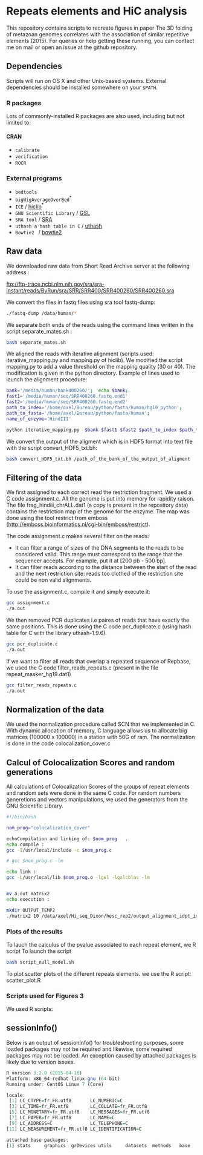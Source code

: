 # Repeats elements and HiC analysis
This repository contains scripts to recreate figures in paper The 3D folding of metazoan genomes correlates with the association of similar repetitive elements (2015). For queries or help getting these running, you can contact me on mail or open an issue at the github repository.


## Dependencies

Scripts will run on OS X and other Unix-based systems. External dependencies should be installed somewhere on your `$PATH`.

### R packages

Lots of commonly-installed R packages are also used, including but not limited to: 

#### CRAN

* `calibrate`
* `verification`
* `ROCR`

### External programs

* `bedtools`
* `bigWigAverageOverBed`<sup>*</sup>
* `ICE` / [hiclib](http://mirnylab.bitbucket.org/hiclib)<sup>*</sup>
* `GNU Scientific Library` / [GSL](http://www.gnu.org/software/gsl/) 
* `SRA tool` / [SRA](http://trace.ncbi.nlm.nih.gov/Traces/sra/sra.cgi?cmd=show&f=software&m=software&s=software)
* `uthash a hash table in C` / [uthash](https://troydhanson.github.io/uthash/userguide.html)
* `Bowtie2 ` / [bowtie2](http://bowtie-bio.sourceforge.net/bowtie2/index.shtml)


## Raw data
We downloaded raw data from Short Read Archive server at the following address :

ftp://ftp-trace.ncbi.nlm.nih.gov/sra/sra-instant/reads/ByRun/sra/SRR/SRR400/SRR400260/SRR400260.sra

We convert the files in fastq files using sra tool fastq-dump:   

```bash
./fastq-dump /data/human/*
```
We separate both ends of the reads using the command lines written in the script separate_mates.sh :
```bash
bash separate_mates.sh
```
We aligned the reads with iterative alignment (scripts used: iterative_mapping.py and mapping.py of hiclib). 
We modified the script mapping.py to add a value threshold on the mapping quality (30 or 40). The modification is given in the python directory. 
Example of lines used to launch the alignment procedure:
```bash
bank='/media/human/bank400260/';  echo $bank; 
fast1='/media/human/seq/SRR400260.fastq.end1'
fast2='/media/human/seq/SRR400260.fastq.end2' 
path_to_index='/home/axel/Bureau/python/fasta/human/hg19_python';
path_to_fasta='/home/axel/Bureau/python/fasta/human';
name_of_enzyme='HindIII'

python iterative_mapping.py  $bank $fast1 $fast2 $path_to_index $path_to_fasta $name_of_enzyme 
```

We convert the output of the aligment which is in HDF5 format into text file with the script convert_HDF5_txt.bh:

```bash
bash convert_HDF5_txt.bh /path_of_the_bank_of_the_output_of_aligment
```

## Filtering of the data

We first assigned to each correct read the restriction fragment. We used a C code assignment.c. 
All the genome is put into memory for rapidity raison. The file frag_hindiii_chrALL.dat1 (a copy is present in the repository data) contains the restriction map of the genome for the enzyme. The map was done using the tool restrict from emboss (http://emboss.bioinformatics.nl/cgi-bin/emboss/restrict).

The code assignment.c makes several filter on the reads: 
- It can filter a range of sizes of the DNA segments to the reads to be considered valid. This range must correspond to the range that the sequencer accepts. For example, put it at [200 pb - 500 bp].
- It can filter reads according to the distance between the start of the read and the next restriction site: reads too clothed of the restriction site could be non valid alignments. 

To use the assignment.c, compile it and simply execute it:
```bash
gcc assignment.c
./a.out
```

We then removed PCR duplicates i.e paires of reads that have exactly the same positions. This is done using the C code pcr_duplicate.c (using hash table for C with the library uthash-1.9.6).
```bash
gcc pcr_duplicate.c
./a.out
```
If we want to filter all reads that overlap a repeated sequence of Repbase, we used the C code filter_reads_repeats.c
(present in the file repeat_masker_hg19.dat1)
```bash
gcc filter_reads_repeats.c
./a.out
```


## Normalization of the data
We used the normalization procedure called SCN that we implemented in C. 
With dynamic allocation of memory, C language allows us to allocate big matrices (100000 x 100000) in a station with 50G of ram. The normalization is done in the code colocalization_cover.c 

## Calcul of Colocalization Scores and random generations

All calculations of Colocalization Scores of the groups of repeat elements and random sets were done in the same C code. For random numbers generetions and vectors manipulations, we used the generators from the GNU Scientific Library. 
```bash
#!/bin/bash

nom_prog="colocalization_cover"

echoCompilation and linking of: $nom_prog   .
echo compile :
gcc -I/usr/local/include -c $nom_prog.c

# gcc $nom_prog.c -lm

echo link :
gcc -L/usr/local/lib $nom_prog.o -lgsl -lgslcblas -lm


mv a.out matrix2
echo execution :

mkdir OUTPUT_TEMP2
./matrix2 10 /data/axel/Hi_seq_Dixon/hesc_rep2/output_alignment_idpt_inter_bk55_56_57.dat.d120.pcr.outliners /home/romain/Desktop/divers/CELL/covering.dat 200 800
```

### Plots of the results
To lauch the calculus of the pvalue associated to each repeat element, we R script 
To launch the script 
```bash
bash script_null_model.sh
```

To plot scatter plots of the different repeats elements. we use the R script: scatter_plot.R


### Scripts used for Figures 3
We used R scripts:



## sessionInfo()

Below is an output of sessionInfo() for troubleshooting purposes, some loaded packages may not be required and likewise, some required packages may not be loaded. An exception caused by attached packages is likely due to version issues.
```r
R version 3.2.0 (2015-04-16)
Platform: x86_64-redhat-linux-gnu (64-bit)
Running under: CentOS Linux 7 (Core)

locale:
 [1] LC_CTYPE=fr_FR.utf8       LC_NUMERIC=C             
 [3] LC_TIME=fr_FR.utf8        LC_COLLATE=fr_FR.utf8    
 [5] LC_MONETARY=fr_FR.utf8    LC_MESSAGES=fr_FR.utf8   
 [7] LC_PAPER=fr_FR.utf8       LC_NAME=C                
 [9] LC_ADDRESS=C              LC_TELEPHONE=C           
[11] LC_MEASUREMENT=fr_FR.utf8 LC_IDENTIFICATION=C      

attached base packages:
[1] stats     graphics  grDevices utils     datasets  methods   base  
```
